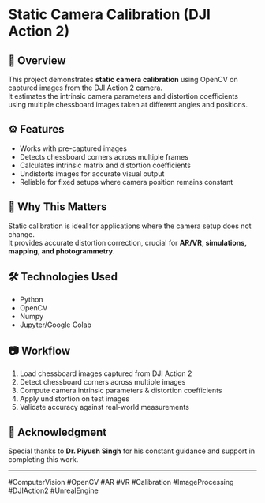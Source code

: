 # Static Camera Calibration (DJI Action 2)

## 📖 Overview
This project demonstrates **static camera calibration** using OpenCV on captured images from the DJI Action 2 camera.  
It estimates the intrinsic camera parameters and distortion coefficients using multiple chessboard images taken at different angles and positions.  

## ⚙️ Features
- Works with pre-captured images  
- Detects chessboard corners across multiple frames  
- Calculates intrinsic matrix and distortion coefficients  
- Undistorts images for accurate visual output  
- Reliable for fixed setups where camera position remains constant  

## 🚀 Why This Matters
Static calibration is ideal for applications where the camera setup does not change.  
It provides accurate distortion correction, crucial for **AR/VR, simulations, mapping, and photogrammetry**.  

## 🛠️ Technologies Used
- Python  
- OpenCV  
- Numpy  
- Jupyter/Google Colab  

## 📷 Workflow
1. Load chessboard images captured from DJI Action 2  
2. Detect chessboard corners across multiple images  
3. Compute camera intrinsic parameters & distortion coefficients  
4. Apply undistortion on test images  
5. Validate accuracy against real-world measurements  

## 🙏 Acknowledgment
Special thanks to **Dr. Piyush Singh** for his constant guidance and support in completing this work.  

---
#ComputerVision #OpenCV #AR #VR #Calibration #ImageProcessing #DJIAction2 #UnrealEngine
